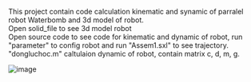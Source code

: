 This project contain code calculation kinematic and synamic of parralel robot Waterbomb and 3d model of robot.  
Open solid_file to see 3d model robot  
Open source code to see code for kinematic and dynamic of robot, run "parameter" to config robot and run "Assem1.sxl" to see trajectory.
"dongluchoc.m" caltulaion dynamic of robot, contain matrix c, d, m, g.  

![image](https://github.com/user-attachments/assets/9b91302c-a6f0-4598-9ae7-fd03e569c220)
